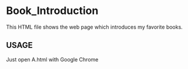 # Book_Introduction
This HTML file shows the web page which introduces my favorite books.

## USAGE
Just open A.html with Google Chrome
